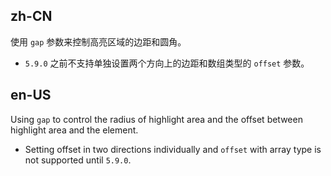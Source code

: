 ## zh-CN

使用 `gap` 参数来控制高亮区域的边距和圆角。

- `5.9.0` 之前不支持单独设置两个方向上的边距和数组类型的 `offset` 参数。

## en-US

Using `gap` to control the radius of highlight area and the offset between highlight area and the element.

- Setting offset in two directions individually and `offset` with array type is not supported until `5.9.0`.

